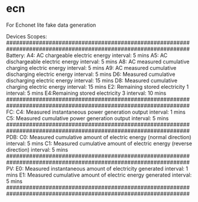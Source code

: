 # ecn
For Echonet lite fake data generation

Devices Scopes:
################################################################################################################
Battery:
A4: AC chargeable electric energy													interval: 5 mins
A5: AC dischargeable electric energy												interval: 5 mins
A8: AC measured cumulative charging electric energy									interval: 5 mins
A9: AC measured cumulative discharging electric energy								interval: 5 mins
D6: Measured cumulative discharging electric energy									interval: 15 mins
D8: Measured cumulative charging electric energy									interval: 15 mins
E2: Remaining stored electricity 1													interval: 5 mins
E4:Remaining stored electricity 3 													interval: 10 mins
################################################################################################################
FC:
C4: Measured instantaneous power generation output									interval: 1 mins
C5: Measured cumulative power generation output										interval: 5 mins
################################################################################################################
PDB:
C0: Measured cumulative amount of electric energy (normal direction)				interval: 5 mins
C1: Measured cumulative amount of electric energy (reverse direction)				interval: 5 mins
################################################################################################################
PV:
E0: Measured instantaneous amount of electricity generated							interval: 1 mins
E1: Measured cumulative amount of electric energy generated							interval: 5 mins
################################################################################################################